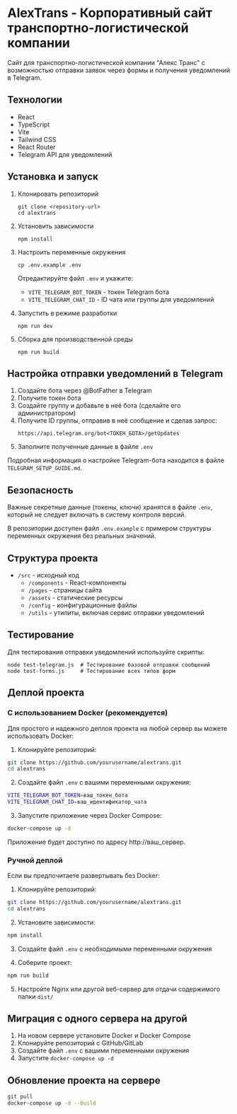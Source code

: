 # AlexTrans - Корпоративный сайт транспортно-логистической компании

Сайт для транспортно-логистической компании "Алекс Транс" с возможностью отправки заявок через формы и получения уведомлений в Telegram.

## Технологии

- React
- TypeScript
- Vite
- Tailwind CSS
- React Router
- Telegram API для уведомлений

## Установка и запуск

1. Клонировать репозиторий
   ```
   git clone <repository-url>
   cd alextrans
   ```

2. Установить зависимости
   ```
   npm install
   ```

3. Настроить переменные окружения
   ```
   cp .env.example .env
   ```
   
   Отредактируйте файл `.env` и укажите:
   - `VITE_TELEGRAM_BOT_TOKEN` - токен Telegram бота
   - `VITE_TELEGRAM_CHAT_ID` - ID чата или группы для уведомлений

4. Запустить в режиме разработки
   ```
   npm run dev
   ```

5. Сборка для производственной среды
   ```
   npm run build
   ```

## Настройка отправки уведомлений в Telegram

1. Создайте бота через @BotFather в Telegram
2. Получите токен бота
3. Создайте группу и добавьте в неё бота (сделайте его администратором)
4. Получите ID группы, отправив в неё сообщение и сделав запрос:
   ```
   https://api.telegram.org/bot<ТОКЕН_БОТА>/getUpdates
   ```
5. Заполните полученные данные в файле `.env`

Подробная информация о настройке Telegram-бота находится в файле `TELEGRAM_SETUP_GUIDE.md`.

## Безопасность

Важные секретные данные (токены, ключи) хранятся в файле `.env`, который не следует включать в систему контроля версий.

В репозитории доступен файл `.env.example` с примером структуры переменных окружения без реальных значений.

## Структура проекта

- `/src` - исходный код
  - `/components` - React-компоненты
  - `/pages` - страницы сайта
  - `/assets` - статические ресурсы
  - `/config` - конфигурационные файлы
  - `/utils` - утилиты, включая сервис отправки уведомлений

## Тестирование

Для тестирования отправки уведомлений используйте скрипты:

```
node test-telegram.js  # Тестирование базовой отправки сообщений
node test-forms.js     # Тестирование всех типов форм
```

## Деплой проекта

### С использованием Docker (рекомендуется)

Для простого и надежного деплоя проекта на любой сервер вы можете использовать Docker:

1. Клонируйте репозиторий:
```bash
git clone https://github.com/yourusername/alextrans.git
cd alextrans
```

2. Создайте файл `.env` с вашими переменными окружения:
```bash
VITE_TELEGRAM_BOT_TOKEN=ваш_токен_бота
VITE_TELEGRAM_CHAT_ID=ваш_идентификатор_чата
```

3. Запустите приложение через Docker Compose:
```bash
docker-compose up -d
```

Приложение будет доступно по адресу http://ваш_сервер.

### Ручной деплой

Если вы предпочитаете развертывать без Docker:

1. Клонируйте репозиторий:
```bash
git clone https://github.com/yourusername/alextrans.git
cd alextrans
```

2. Установите зависимости:
```bash
npm install
```

3. Создайте файл `.env` с необходимыми переменными окружения

4. Соберите проект:
```bash
npm run build
```

5. Настройте Nginx или другой веб-сервер для отдачи содержимого папки `dist/`

## Миграция с одного сервера на другой

1. На новом сервере установите Docker и Docker Compose
2. Клонируйте репозиторий с GitHub/GitLab
3. Создайте файл `.env` с вашими переменными окружения
4. Запустите `docker-compose up -d`

## Обновление проекта на сервере

```bash
git pull
docker-compose up -d --build
``` 